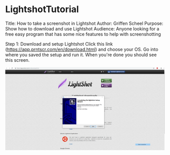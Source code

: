 # LightshotTutorial
Title: How to take a screenshot in Lightshot
Author: Griffen Scheel
Purpose: Show how to download and use Lightshot
Audience: Anyone looking for a free easy program that has some nice features to help with screenshotting

Step 1: Download and setup Lightshot
Click this link (https://app.prntscr.com/en/download.html) and choose your OS.
Go into where you saved the setup and run it. When you're done you should see this screen.

![finishscreen](https://github.com/GriffenScheel/LightshotTutorial/blob/master/Screenshot_1.png?raw=true)
      

       
      
   


